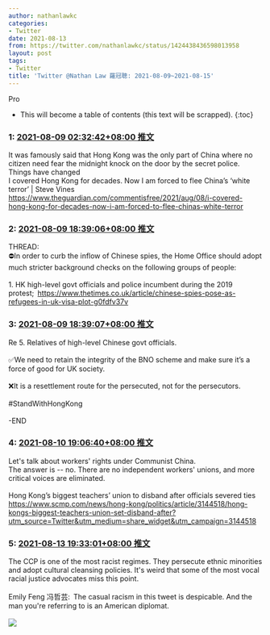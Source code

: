 ```yaml
---
author: nathanlawkc
categories:
- Twitter
date: 2021-08-13
from: https://twitter.com/nathanlawkc/status/1424438436598013958
layout: post
tags:
- Twitter
title: 'Twitter @Nathan Law 羅冠聰: 2021-08-09~2021-08-15'
---
```


Pro

* This will become a table of contents (this text will be scrapped).
{:toc}

### 1: [2021-08-09 02:32:42+08:00 推文](https://twitter.com/nathanlawkc/status/1424438436598013958)

It was famously said that Hong Kong was the only part of China where no citizen need fear the midnight knock on the door by the secret police. Things have changed<br>I covered Hong Kong for decades. Now I am forced to flee China’s ‘white terror’ | Steve Vines <a href="https://www.theguardian.com/commentisfree/2021/aug/08/i-covered-hong-kong-for-decades-now-i-am-forced-to-flee-chinas-white-terror" target="_blank" rel="noopener noreferrer">https://www.theguardian.com/commentisfree/2021/aug/08/i-covered-hong-kong-for-decades-now-i-am-forced-to-flee-chinas-white-terror</a>

### 2: [2021-08-09 18:39:06+08:00 推文](https://twitter.com/nathanlawkc/status/1424681637296713732)

THREAD:<br>⛔️In order to curb the inflow of Chinese spies, the Home Office should adopt much stricter background checks on the following groups of people:<br><br>1. HK high-level govt officials and police incumbent during the 2019 protest; <a href="https://www.thetimes.co.uk/article/chinese-spies-pose-as-refugees-in-uk-visa-plot-g0fdfv37v" target="_blank" rel="noopener noreferrer">https://www.thetimes.co.uk/article/chinese-spies-pose-as-refugees-in-uk-visa-plot-g0fdfv37v</a>

### 3: [2021-08-09 18:39:07+08:00 推文](https://twitter.com/nathanlawkc/status/1424681641386127361)

Re 5. Relatives of high-level Chinese govt officials.<br><br>✅We need to retain the integrity of the BNO scheme and make sure it’s a force of good for UK society. <br><br>❌It is a resettlement route for the persecuted, not for the persecutors.<br><br>#StandWithHongKong <br><br>-END

### 4: [2021-08-10 19:06:40+08:00 推文](https://twitter.com/nathanlawkc/status/1425050962968944641)

Let's talk about workers' rights under Communist China.<br>The answer is -- no. There are no independent workers' unions, and more critical voices are eliminated.<br><br>Hong Kong’s biggest teachers’ union to disband after officials severed ties <a href="https://www.scmp.com/news/hong-kong/politics/article/3144518/hong-kongs-biggest-teachers-union-set-disband-after?utm_source=Twitter&utm_medium=share_widget&utm_campaign=3144518" target="_blank" rel="noopener noreferrer">https://www.scmp.com/news/hong-kong/politics/article/3144518/hong-kongs-biggest-teachers-union-set-disband-after?utm_source=Twitter&utm_medium=share_widget&utm_campaign=3144518</a>

### 5: [2021-08-13 19:33:01+08:00 推文](https://twitter.com/nathanlawkc/status/1426144756237750274)

The CCP is one of the most racist regimes. They persecute ethnic minorities and adopt cultural cleansing policies. It's weird that some of the most vocal racial justice advocates miss this point.<br><br>Emily Feng 冯哲芸: The casual racism in this tweet is despicable. And the man you're referring to is an American diplomat.<br><br><img style src="https://pbs.twimg.com/media/E8ogR8wVIAIPeuz?format=jpg&name=orig" referrerpolicy="no-referrer">

